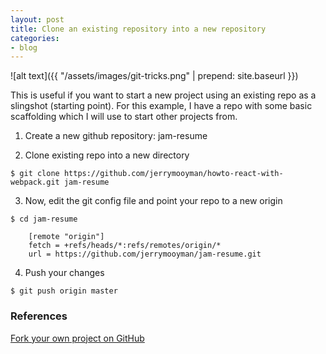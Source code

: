```yaml
---
layout: post
title: Clone an existing repository into a new repository
categories:
- blog
---
```

![alt text]({{ "/assets/images/git-tricks.png" | prepend: site.baseurl }})  

This is useful if you want to start a new project using an existing repo as a slingshot (starting point). For this example, I have a repo with some basic scaffolding which I will use to start other projects from.  

1) Create a new github repository: jam-resume  

2) Clone existing repo into a new directory  

``` shell 
$ git clone https://github.com/jerrymooyman/howto-react-with-webpack.git jam-resume      
```

3) Now, edit the git config file and point your repo to a new origin  

``` shell 
$ cd jam-resume  

    [remote "origin"]  
    fetch = +refs/heads/*:refs/remotes/origin/*  
    url = https://github.com/jerrymooyman/jam-resume.git  
```

4) Push your changes  

``` shell
$ git push origin master  
```

### References
[Fork your own project on GitHub](http://bitdrift.com/post/4534738938/fork-your-own-project-on-github)